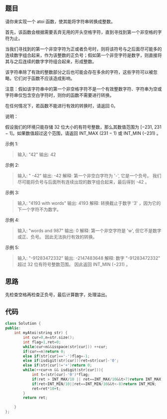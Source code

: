 ## 题目

请你来实现一个 atoi 函数，使其能将字符串转换成整数。

首先，该函数会根据需要丢弃无用的开头空格字符，直到寻找到第一个非空格的字符为止。

当我们寻找到的第一个非空字符为正或者负号时，则将该符号与之后面尽可能多的连续数字组合起来，作为该整数的正负号；假如第一个非空字符是数字，则直接将其与之后连续的数字字符组合起来，形成整数。

该字符串除了有效的整数部分之后也可能会存在多余的字符，这些字符可以被忽略，它们对于函数不应该造成影响。

注意：假如该字符串中的第一个非空格字符不是一个有效整数字符、字符串为空或字符串仅包含空白字符时，则你的函数不需要进行转换。

在任何情况下，若函数不能进行有效的转换时，请返回 0。

说明：

假设我们的环境只能存储 32 位大小的有符号整数，那么其数值范围为 [−231,  231 − 1]。如果数值超过这个范围，请返回  INT_MAX (231 − 1) 或 INT_MIN (−231) 。

示例 1:

> 输入: "42"
> 输出: 42

示例 2:

> 输入: "   -42"
> 输出: -42
> 解释: 第一个非空白字符为 '-', 它是一个负号。
>      我们尽可能将负号与后面所有连续出现的数字组合起来，最后得到 -42 。

示例 3:

> 输入: "4193 with words"
> 输出: 4193
> 解释: 转换截止于数字 '3' ，因为它的下一个字符不为数字。

示例 4:

> 输入: "words and 987"
> 输出: 0
> 解释: 第一个非空字符是 'w', 但它不是数字或正、负号。
>      因此无法执行有效的转换。

示例 5:

> 输入: "-91283472332"
> 输出: -2147483648
> 解释: 数字 "-91283472332" 超过 32 位有符号整数范围。 
>      因此返回 INT_MIN (−231) 。

## 思路

先检查空格再检查正负号，最后计算数字，处理溢出。

## 代码

```c++
class Solution {
public:
    int myAtoi(string str) {
        int cur=0,n=str.size();
        int flag=1,ret=0;
        while(cur<n&&isspace(str[cur])) ++cur;
        if(cur==n)return 0;
        else if(str[cur]=='-')flag=-1;
        else if(isdigit(str[cur]))ret=str[cur]-'0';
        else if(str[cur]!='+')return 0;
        while(++cur<n && isdigit(str[cur])){
            int t=(str[cur]-'0')*flag;
            if(ret > INT_MAX/10 || ret==INT_MAX/10&&t>7)return INT_MAX;
            if(ret<INT_MIN/10||ret==INT_MIN/10&&t<-8)return INT_MIN;
            ret=ret*10+t;
        }
        return ret;
        
    }
};
```

